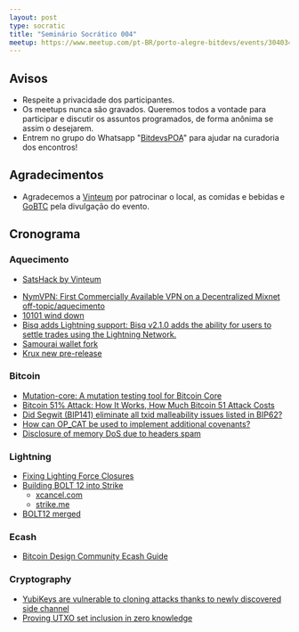 ```yaml
---
layout: post
type: socratic
title: "Seminário Socrático 004"
meetup: https://www.meetup.com/pt-BR/porto-alegre-bitdevs/events/304034594/
---
```


## Avisos

- Respeite a privacidade dos participantes.
- Os meetups nunca são gravados. Queremos todos a vontade para participar e discutir os assuntos programados, de forma anônima se assim o desejarem.
- Entrem no grupo do Whatsapp "[BitdevsPOA](https://chat.whatsapp.com/I9OKdMexmXVBQMHEPb2Uyp)" para ajudar na curadoria dos encontros!

## Agradecimentos

- Agradecemos a [Vinteum](https://vinteum.org) por patrocinar o local, as comidas e bebidas e [GoBTC](https://gobtc.com.br) pela divulgação do evento.

## Cronograma

### Aquecimento

- [SatsHack by Vinteum](https://eventornado.com/event/satshack)
* [NymVPN: First Commercially Available VPN on a Decentralized Mixnet off-topic/aquecimento](https://www.nobsbitcoin.com/nymvpn-available-for-beta-testing/)
* [10101 wind down](https://www.nobsbitcoin.com/10101-to-wind-down-operations-by-november-3rd/)
* [Bisq adds Lightning support: Bisq v2.1.0 adds the ability for users to settle trades using the Lightning Network.](https://github.com/bisq-network/bisq2/releases/tag/v2.1.0)
* [Samourai wallet fork](https://www.nobsbitcoin.com/ashigaru-v1-0-0/)
* [Krux new pre-release](https://github.com/selfcustody/krux/releases/tag/v24.09.0)

### Bitcoin

* [Mutation-core: A mutation testing tool for Bitcoin Core](https://delvingbitcoin.org/t/mutation-core-a-mutation-testing-tool-for-bitcoin-core/1119)
* [Bitcoin 51% Attack: How It Works, How Much Bitcoin 51 Attack Costs](https://u.today/guides/blockchain/bitcoin-51-attack-how-it-works-how-much-bitcoin-51-attack-costs)
* [Did Segwit (BIP141) eliminate all txid malleability issues listed in BIP62?](https://bitcoin.stackexchange.com/a/124074)
* [How can OP_CAT be used to implement additional covenants?](https://bitcoin.stackexchange.com/a/123829)
* [Disclosure of memory DoS due to headers spam](https://bitcoincore.org/en/2024/09/18/disclose-headers-oom/)

### Lightning

* [Fixing Lighting Force Closures](https://mblack.io/posts/fixing-lightning-force-closures/)
* [Building BOLT 12 into Strike](https://www.nobsbitcoin.com/strike-now-supports-sending-payments-to-bolt-12-offers/)
    - [xcancel.com](https://xcancel.com/Strike/status/1831099910458163536)
    - [strike.me](https://strike.me/blog/bolt12-offers/)
* [BOLT12 merged](https://github.com/lightning/bolts/pull/798)

### Ecash

* [Bitcoin Design Community Ecash Guide](https://deploy-preview-1093--bitcoin-design-site.netlify.app/guide/how-it-works/ecash/introduction/)

### Cryptography

* [YubiKeys are vulnerable to cloning attacks thanks to newly discovered side channel](https://arstechnica.com/security/2024/09/yubikeys-are-vulnerable-to-cloning-attacks-thanks-to-newly-discovered-side-channel/)
* [Proving UTXO set inclusion in zero knowledge](https://delvingbitcoin.org/t/proving-utxo-set-inclusion-in-zero-knowledge/1142)
